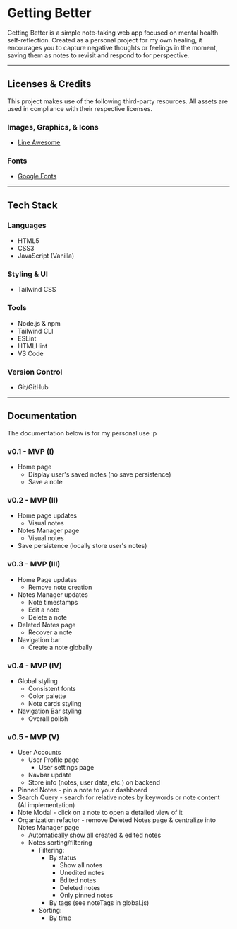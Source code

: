 # Getting Better 

Getting Better is a simple note-taking web app focused on mental health self-reflection. Created as a personal project for my own healing, it encourages you to capture negative thoughts or feelings in the moment, saving them as notes to revisit and respond to for perspective.

---

## Licenses & Credits

This project makes use of the following third-party resources. All assets are used in compliance with their respective licenses.

### Images, Graphics, & Icons
- [Line Awesome](https://icons8.com/line-awesome)

### Fonts
- [Google Fonts](https://fonts.google.com/)

---

## Tech Stack

### Languages
- HTML5
- CSS3
- JavaScript (Vanilla)

### Styling & UI
- Tailwind CSS

### Tools
- Node.js & npm 
- Tailwind CLI 
- ESLint
- HTMLHint
- VS Code 

### Version Control
- Git/GitHub

---

## Documentation

The documentation below is for my personal use :p

### v0.1 - MVP (I) 
- Home page
  - Display user's saved notes (no save persistence)
  - Save a note 

### v0.2 - MVP (II)
- Home page updates
  - Visual notes
- Notes Manager page 
  - Visual notes
- Save persistence (locally store user's notes)

### v0.3 - MVP (III)
- Home Page updates
  - Remove note creation
- Notes Manager updates 
  - Note timestamps
  - Edit a note 
  - Delete a note 
- Deleted Notes page
  - Recover a note 
- Navigation bar
  - Create a note globally

### v0.4 - MVP (IV)
- Global styling
  - Consistent fonts
  - Color palette 
  - Note cards styling
- Navigation Bar styling
  - Overall polish

### v0.5 - MVP (V)
- User Accounts 
  - User Profile page 
    - User settings page 
  - Navbar update 
  - Store info (notes, user data, etc.) on backend 
- Pinned Notes - pin a note to your dashboard 
- Search Query - search for relative notes by keywords or note content (AI implementation)
- Note Modal - click on a note to open a detailed view of it 
- Organization refactor - remove Deleted Notes page & centralize into Notes Manager page
  - Automatically show all created & edited notes 
  - Notes sorting/filtering
    - Filtering: 
      - By status
        - Show all notes 
        - Unedited notes 
        - Edited notes 
        - Deleted notes
        - Only pinned notes
      - By tags (see noteTags in global.js)
    - Sorting: 
      - By time 
